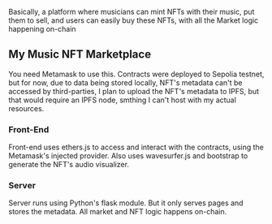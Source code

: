 Basically, a platform where musicians can mint NFTs with their music, put them to sell, and users can easily buy these NFTs, with all the Market logic happening on-chain

## My Music NFT Marketplace

You need Metamask to use this.
Contracts were deployed to Sepolia testnet, but for now, due to data being stored locally, NFT's metadata can't be accessed by third-parties, I plan to upload the NFT's metadata to IPFS, but that would require an IPFS node, smthing I can't host with my actual resources.

### Front-End

Front-end uses ethers.js to access and interact with the contracts, using the Metamask's injected provider.
Also uses wavesurfer.js and bootstrap to generate the NFT's audio visualizer.

### Server
Server runs using Python's flask module. But it only serves pages and stores the metadata. All market and NFT logic happens on-chain.
